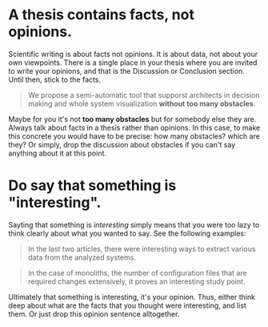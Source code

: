 


A thesis contains facts, not opinions.
====

Scientific writing is about facts not opinions. It is about data, not about your own viewpoints. There is a single place in your thesis where you are invited to write your opinions, and that is the Discussion or Conclusion section. Until then, stick to the facts. 

  > We propose a semi-automatic tool that supporst architects in decision making and whole system visualization **without too many obstacles**.

Maybe for you it's not **too many obstacles** but for somebody else they are. Always talk about facts in a thesis rather than opinions. In this case, to make this concrete you would have to be precise: how many obstacles? which are they? Or simply, drop the discussion about obstacles if you can't say anything about it at this point. 



Do say that something is "interesting". 
===
Sayting that something is *interesting* simply means that you were too lazy to think clearly about what you wanted to say. 
See the following examples: 

  > In the last two articles, there were interesting ways to extract various data from the analyzed systems.

  > In the case of monoliths, the number of configuration files that are required changes extensively, it proves an interesting study point. 

Ultimately that something is interesting, it's your opinion. Thus, either think deep about what are the facts that you thought were interesting, and list them. Or just drop this opinion sentence alltogether.
